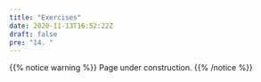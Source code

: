 ```yaml
---
title: "Exercises"
date: 2020-11-13T16:52:22Z
draft: false
pre: "14. "
---
```



{{% notice warning %}}
Page under construction.
{{% /notice %}}


